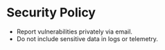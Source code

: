 # Security Policy

- Report vulnerabilities privately via email.
- Do not include sensitive data in logs or telemetry.
